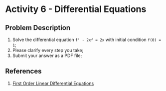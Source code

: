 # Activity 6 - Differential Equations

## Problem Description

1. Solve the differential equation `f' - 2xf = 2x` with initial condition `f(0) = 1`;
2. Please clarify every step you take;
3. Submit your answer as a PDF file;

## References

1. [First Order Linear Differential Equations](https://www.mathsisfun.com/calculus/differential-equations-first-order-linear.html)